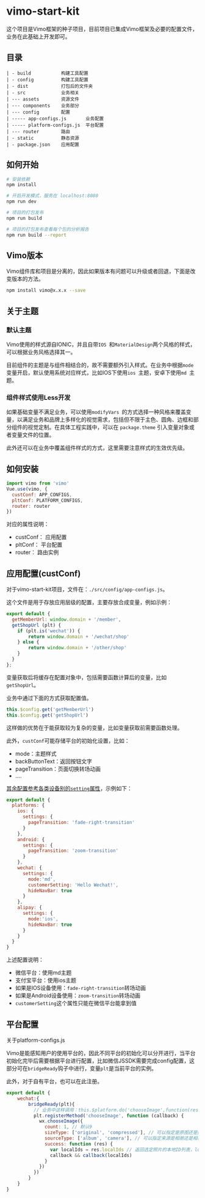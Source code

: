# vimo-start-kit

这个项目是Vimo框架的种子项目，目前项目已集成Vimo框架及必要的配置文件，业务在此基础上开发即可。

## 目录
```
| - build           构建工具配置	
| - config          构建工具配置	
| - dist            打包后的文件夹
| - src             业务相关
| --- assets        资源文件
| --- components    业务部分
| --- config        配置
| ----- app-configs.js       业务配置
| ----- platform-configs.js  平台配置
| --- router        路由
| - static          静态资源
| - package.json    应用配置

```


## 如何开始

``` bash
# 安装依赖
npm install

# 开启开发模式，服务在 localhost:8080
npm run dev

# 项目的打包发布
npm run build

# 项目的打包发布查看每个包的分析报告
npm run build --report
```

## Vimo版本

Vimo组件库和项目是分离的，因此如果版本有问题可以升级或者回退，下面是改变版本的方法。

```bash
npm install vimo@x.x.x --save
```



## 关于主题


### 默认主题

Vimo使用的样式源自IONIC，并且自带`IOS `和`MaterialDesign`两个风格的样式，可以根据业务风格选择其一。

目前组件的主题是与组件相结合的，故不需要额外引入样式。在业务中根据`mode`变量开启，默认使用系统对应样式，比如IOS下使用`ios `主题，安卓下使用`md `主题。

### 组件样式使用Less开发

如果基础变量不满足业务，可以使用`modifyVars `的方式选择一种风格来覆盖变量，以满足业务和品牌上多样化的视觉需求，包括但不限于主色、圆角、边框和部分组件的视觉定制。在具体工程实践中，可以在 `package.theme` 引入变量对象或者变量文件的位置。

此外还可以在业务中覆盖组件样式的方式，这里需要注意样式的生效优先级。



## 如何安装


```javascript
import vimo from 'vimo'
Vue.use(vimo, {
  custConf: APP_CONFIGS,
  pltConf: PLATFORM_CONFIGS,
  router: router
})
```

对应的属性说明： 

- custConf： 应用配置
- pltConf： 平台配置
- router： 路由实例


## 应用配置(custConf)

对于vimo-start-kit项目，文件在：```./src/config/app-configs.js```。

这个文件是用于存放应用层级的配置，主要存放合成变量，例如示例：

```js
export default {
  getMemberUrl: window.domain + '/member',
  getShopUrl (plt) {
  	if (plt.is('wechat')) {
  		return window.domain + '/wechat/shop'
  	} else {
  		return window.domain + '/other/shop'
  	}
  }
};
```

变量获取后将缓存在配置对象中，包括需要函数计算后的变量，比如```getShopUrl```。

业务中通过下面的方式获取配置值。

```js
this.$config.get('getMemberUrl')
this.$config.get('getShopUrl')
```

这样做的优势在于能获取较为复杂的变量，比如变量获取前需要函数处理。

此外，```custConf```可能存储平台的初始化设置，比如：

- mode：主题样式
- backButtonText：返回按钮文字
- pageTransition：页面切换转场动画
- ....

[其余配置参考各类设备别的```setting```属性](https://github.com/DTFE/vimo/blob/master/components/base/platform-default-configs.js)，示例如下：

```javascript
export default {
  platforms: {
    ios: {
      settings: {
		pageTransition: 'fade-right-transition'
      }
    },
    android: {
      settings: {
		pageTransition: 'zoom-transition'
      }
    },
    wechat: {
      settings: {
		mode:'md',
		customerSetting: 'Hello Wechat!',
		hideNavBar: true
      }
    },
    alipay: {
      settings: {
		mode:'ios',
		hideNavBar: true
      }
    }
  }
}
```

上述配置说明：

- 微信平台：使用md主题
- 支付宝平台：使用ios主题
- 如果是IOS设备使用：```fade-right-transition```转场动画
- 如果是Android设备使用：```zoom-transition```转场动画
- ```customerSetting```这个属性只能在微信平台能拿到值

## 平台配置

关于platform-configs.js

Vimo是能感知用户的使用平台的，因此不同平台的初始化可以分开进行，当平台初始化完毕后需要根据平台进行配置，比如微信JSSDK需要完成config配置，这部分可在`bridgeReady`钩子中进行，变量`plt`是当前平台的实例。

此外，对于自有平台，也可以在此注册。

```js
export default {
	wechat:{
		bridgeReady(plt){
		  // 业务中这样调用：this.$platform.do('chooseImage',function(result){})
		  plt.registerMethod('chooseImage', function (callback) {
		    wx.chooseImage({
		      count: 1, // 默认9
		      sizeType: ['original', 'compressed'], // 可以指定是原图还是压缩图，默认二者都有
		      sourceType: ['album', 'camera'], // 可以指定来源是相册还是相机，默认二者都有
		      success: function (res) {
		        var localIds = res.localIds // 返回选定照片的本地ID列表，localId可以作为img标签的src属性显示图片
		        callback && callback(localIds)
		      }
		    })
		  })
		}
	}
}

```

